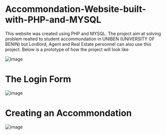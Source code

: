 # Accommondation-Website-built-with-PHP-and-MYSQL
This website was created using PHP and MYSQL. The project aim at solving problem realted to student accommondation in UNIBEN (UNIVERSITY OF BENIN) but Lordlord, Agent and Real Estate personnel can also use this project. Below is a prototype of how the project will look like

![image](https://user-images.githubusercontent.com/74609778/154191960-545a16d4-a65f-475a-9bad-77fef1cb9dc6.png)

# The Login Form
![image](https://user-images.githubusercontent.com/74609778/154192489-2b023018-0748-4100-9375-dc4def0481c4.png)
# Creating an Accommondation
![image](https://user-images.githubusercontent.com/74609778/154192897-4aad1027-8b89-41ac-afa1-d5dd05bf98ab.png)
